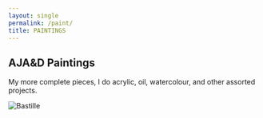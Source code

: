 ```yaml
---
layout: single
permalink: /paint/
title: PAINTINGS
---
```

## AJA&D Paintings
My more complete pieces, I do acrylic, oil, watercolour, and other assorted projects.

![Bastille](/great_gatsbys/D56EE5EB-3460-4489-B2FF-D5F2CFA1D16A.jpeg)
